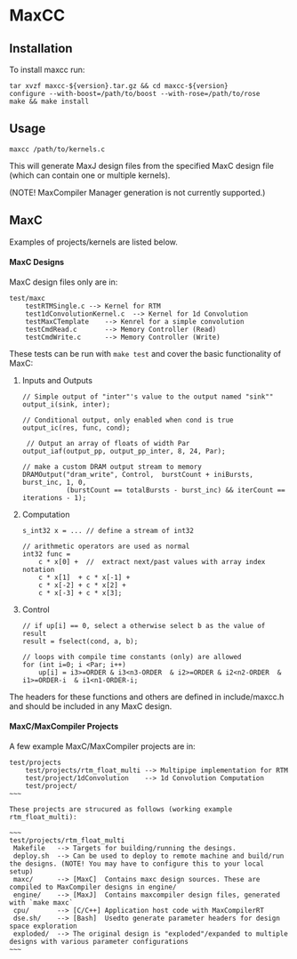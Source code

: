 MaxCC
=====

Installation
------------
To install maxcc run:
~~~~
tar xvzf maxcc-${version}.tar.gz && cd maxcc-${version}
configure --with-boost=/path/to/boost --with-rose=/path/to/rose
make && make install
~~~~

Usage
-----

~~~
maxcc /path/to/kernels.c
~~~

This will generate MaxJ design files from the specified MaxC design file (which can contain one or multiple kernels).

(NOTE! MaxCompiler Manager generation is not currently supported.)

MaxC
----

Examples of projects/kernels are listed below.

#### MaxC Designs

MaxC design files only are in:
~~~
test/maxc
    testRTMSingle.c --> Kernel for RTM
    test1dConvolutionKernel.c  --> Kernel for 1d Convolution
    testMaxCTemplate    --> Kenrel for a simple convolution
    testCmdRead.c       --> Memory Controller (Read)
    testCmdWrite.c      --> Memory Controller (Write)
~~~

These tests can be run with `make test` and cover the basic functionality of MaxC:
 1. Inputs and Outputs
    ~~~
    // Simple output of "inter"'s value to the output named "sink""
    output_i(sink, inter);

    // Conditional output, only enabled when cond is true
    output_ic(res, func, cond);

     // Output an array of floats of width Par
    output_iaf(output_pp, output_pp_inter, 8, 24, Par);

    // make a custom DRAM output stream to memory
    DRAMOutput("dram_write", Control,  burstCount + iniBursts, burst_inc, 1, 0,
               (burstCount == totalBursts - burst_inc) && iterCount == iterations - 1);
    ~~~

 2. Computation
    ~~~
    s_int32 x = ... // define a stream of int32

    // arithmetic operators are used as normal
    int32 func =
        c * x[0] +  //  extract next/past values with array index notation
        c * x[1]  + c * x[-1] +
        c * x[-2] + c * x[2] +
        c * x[-3] + c * x[3];

    ~~~

 3. Control
    ~~~
    // if up[i] == 0, select a otherwise select b as the value of result
    result = fselect(cond, a, b);

    // loops with compile time constants (only) are allowed
    for (int i=0; i <Par; i++)
        up[i] = i3>=ORDER & i3<n3-ORDER  & i2>=ORDER & i2<n2-ORDER  & i1>=ORDER-i  & i1<n1-ORDER-i;
    ~~~

The headers for these functions and others are defined in include/maxcc.h and
should be included in any MaxC design.

#### MaxC/MaxCompiler Projects

A few example MaxC/MaxCompiler projects are in:

~~~~
test/projects
    test/projects/rtm_float_multi --> Multipipe implementation for RTM
    test/project/1dConvolution    --> 1d Convolution Computation
    test/project/
~~~

These projects are strucured as follows (working example rtm_float_multi):

~~~
test/projects/rtm_float_multi
 Makefile   --> Targets for building/running the desings.
 deploy.sh  --> Can be used to deploy to remote machine and build/run the designs. (NOTE! You may have to configure this to your local setup)
 maxc/      --> [MaxC]  Contains maxc design sources. These are compiled to MaxCompiler designs in engine/
 engine/    --> [MaxJ]  Contains maxcompiler design files, generated with `make maxc`
 cpu/       --> [C/C++] Application host code with MaxCompilerRT
 dse.sh/    --> [Bash]  Usedto generate parameter headers for design space exploration
 exploded/  --> The original design is "exploded"/expanded to multiple designs with various parameter configurations
~~~
